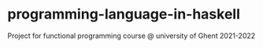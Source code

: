 # programming-language-in-haskell
Project for functional programming course @ university of Ghent 2021-2022
